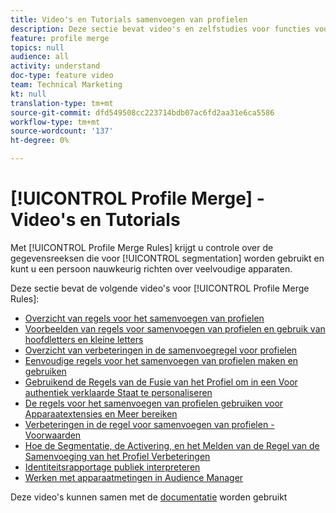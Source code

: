 ```yaml
---
title: Video's en Tutorials samenvoegen van profielen
description: Deze sectie bevat video's en zelfstudies voor functies voor het samenvoegen van profielen, zoals regels voor het samenvoegen van profielen.
feature: profile merge
topics: null
audience: all
activity: understand
doc-type: feature video
team: Technical Marketing
kt: null
translation-type: tm+mt
source-git-commit: dfd549508cc223714bdb07ac6fd2aa31e6ca5586
workflow-type: tm+mt
source-wordcount: '137'
ht-degree: 0%

---
```



# [!UICONTROL Profile Merge] - Video&#39;s en Tutorials

Met [!UICONTROL Profile Merge Rules] krijgt u controle over de gegevensreeksen die voor [!UICONTROL segmentation] worden gebruikt en kunt u een persoon nauwkeurig richten over veelvoudige apparaten.

Deze sectie bevat de volgende video&#39;s voor [!UICONTROL Profile Merge Rules]:

* [Overzicht van regels voor het samenvoegen van profielen](overview-of-profile-merge-rules.md)
* [Voorbeelden van regels voor samenvoegen van profielen en gebruik van hoofdletters en kleine letters](profile-merge-rule-examples-and-use-cases.md)
* [Overzicht van verbeteringen in de samenvoegregel voor profielen](overview-of-profile-merge-rule-enhancements.md)
* [Eenvoudige regels voor het samenvoegen van profielen maken en gebruiken](creating-and-using-simple-profile-merge-rules.md)
* [Gebruikend de Regels van de Fusie van het Profiel om in een Voor authentiek verklaarde Staat te personaliseren](using-profile-merge-rules-to-personalize-in-an-authenticated-state.md)
* [De regels voor het samenvoegen van profielen gebruiken voor Apparaatextensies en Meer bereiken](using-profile-merge-rules-for-device-extension-and-increased-reach.md)
* [Verbeteringen in de regel voor samenvoegen van profielen - Voorwaarden](profile-merge-rule-enhancements-pre-requisites.md)
* [Hoe de Segmentatie, de Activering, en het Melden van de Regel van de Samenvoeging van het Profiel Verbeteringen](how-profile-merge-rule-enhancements-impact-segmentation-activation-and-reporting.md)
* [Identiteitsrapportage publiek interpreteren](interpret-audience-identity-reporting.md)
* [Werken met apparaatmetingen in Audience Manager](understanding-cross-device-metrics-in-audience-manager.md)

Deze video&#39;s kunnen samen met de [documentatie](https://docs.adobe.com/help/en/audience-manager/user-guide/features/profile-merge-rules/merge-rules-overview.html) worden gebruikt
